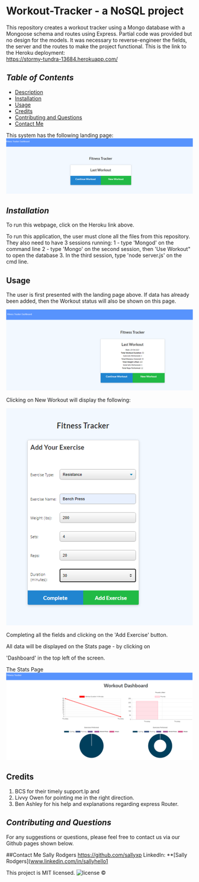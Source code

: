 # Workout-Tracker - a NoSQL project
This repository creates a workout tracker using a Mongo database with a Mongoose schema and routes using Express.
Partial code was provided but no design for the models.  It was necessary to reverse-engineer the fields, the server and the routes to make the project functional.
This is the link to the Heroku deployment:  
https://stormy-tundra-13684.herokuapp.com/

## *Table of Contents*
- [Description](#description)
- [Installation](#installation)
- [Usage](#usage)
- [Credits](#Credits) 
- [Contributing and Questions](#contributing)
- [Contact Me](#contact-me)

This system has the following landing page:
![alt text](/ReadmeImages/LandingPage.png) 

## *Installation*
To run this webpage, click on the Heroku link above.

To run this application, the user must clone all the files from this repository.  They also need to have 3 sessions running:
1 - type 'Mongod' on the command line
2 - type 'Mongo' on the second session, then 'Use Workout" to open the database
3. In the third session, type 'node server.js' on the cmd line.

 ## Usage

 The user is first presented with the landing page above.  If data has already been added, then the Workout status will also be shown on this page.

![alt text](/ReadmeImages/LandingPagewithData.png) 

Clicking on New Workout will display the following:

![alt text](/ReadmeImages/AddExercise.png) 

Completing all the fields and clicking on the 'Add Exercise' button. 

All data will be displayed on the Stats page - by clicking on 

'Dashboard' in the top left of the screen.

The Stats Page
![alt text](/ReadmeImages/Stats.png) 

 ## Credits
 1. BCS for their timely support.lp and 
 2. Livvy Owen for pointing me in the right direction.
 3. Ben Ashley for his help and explanations regarding express Router.

## *Contributing and Questions*
For any suggestions or questions, please feel free to contact us via our Github pages shown below.

##Contact Me
Sally Rodgers https://github.com/sallyxp
LinkedIn: **[Sally Rodgers](www.linkedin.com/in/sallyhello1

This project is MIT licensed. ![license](https://img.shields.io/static/v1?label=license&message=MIT&color=blueviolet) 
&copy;








